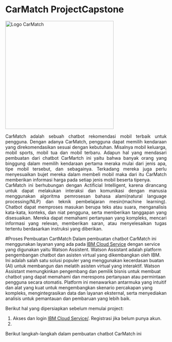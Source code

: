 # CarMatch ProjectCapstone
<style>
    .rata {
        text-align: justify;
    }
</style>
<img width="338" alt="Logo CarMatch" src="https://github.com/Arya2001020054/CarMatch_ProjectCapstone/assets/104332660/b72ea149-6cd3-467d-ba88-f1b15527028e">
<br>
<p class="rata">CarMatch adalah sebuah chatbot rekomendasi mobil terbaik untuk pengguna. Dengan adanya CarMatch, pengguna dapat memilih kendaraan yang direkomendasikan sesuai dengan kebutuhan. Misalnya mobil keluarga, mobil sports, mobil tua dan mobil terbaru. Adapun hal yang mendasari pembuatan dari chatbot CarMartch ini yaitu bahwa banyak orang yang binggung dalam memilih kendaraan pertama meraka mulai dari jenis apa, tipe mobil tersebut, dan sebagainya. Terkadang mereka juga perlu menyesuaikan bujet mereka dalam membeli mobil maka dari itu CarMatch memberikan informasi harga pada setiap jenis mobil beserta tipenya.
<br>
CarMatch ini berhubungan dengan Actificial Intelligent, karena dirancang untuk dapat melakukan interaksi dan komunikasi dengan manusia menggunakan algoritma pemrosesan bahasa alami(natural language processing/NLP) dan teknik pembelajaran mesin(machine learning). Chatbot dapat memproses masukan berupa teks atau suara, menganalisis kata-kata, konteks, dan niat pengguna, serta memberikan tanggapan yang disesuaikan. Mereka dapat memahami pertanyaan yang kompleks, mencari informasi yang relevan, memberikan saran, atau menyelesaikan tugas tertentu berdasarkan instruksi yang diberikan.</p>

#Proses Pembuatan CartMatch
Dalam pembuatan chatbot CarMatch ini menggunakan layanan yang ada pada <a href="https://www.ibm.com/cloud">IBM Cloud Service</a> dengan service yang digunakan yaitu Watson Assistent. Watson Assistant adalah platform pengembangan chatbot dan asisten virtual yang dikembangkan oleh IBM. Ini adalah salah satu solusi populer yang menggunakan kecerdasan buatan (AI) untuk membangun dan melatih asisten virtual yang interaktif. Watson Assistant memungkinkan pengembang dan pemilik bisnis untuk membuat chatbot yang dapat memahami dan merespons pertanyaan atau permintaan pengguna secara otomatis. Platform ini menawarkan antarmuka yang intuitif dan alat yang kuat untuk mengembangkan skenario percakapan yang kompleks, mengintegrasikan data dan layanan eksternal, serta menyediakan analisis untuk pemantauan dan pembaruan yang lebih baik.

Berikut hal yang dipersiapkan sebelum memulai project:
1. Akses dan login <a href="https://www.ibm.com/cloud">IBM Cloud Service/<a>. Registrasi jika belum punya akun.
2. 
Berikut langkah-langkah dalam pembuatan chatbot CarMatch ini
